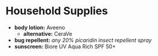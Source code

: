 # Household Supplies

- **body lotion:** Aveeno
	- **alternative:** CeraVe
- **bug repellent:** *any 20% picaridin insect repellent spray*
- **sunscreen:** Biore UV Aqua Rich SPF 50+
